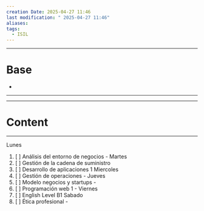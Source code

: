 ```yaml
---
creation Date: 2025-04-27 11:46
last modification: " 2025-04-27 11:46"
aliases: 
tags:
  - ISIL
---
```

___
# Base
- 
___
___
# Content
___
Lunes
1. [ ] Análisis del entorno de negocios -
Martes
2. [ ] Gestión de la cadena de suministro
3. [ ] Desarrollo de aplicaciones 1
Miercoles
4. [ ] Gestión de operaciones -
Jueves
5. [ ] Modelo negocios y startups -
6. [ ] Programación web 1 -
Viernes
7. [ ] English Level B1
Sabado
8. [ ] Ética profesional -